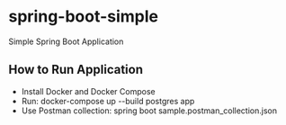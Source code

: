 # spring-boot-simple
Simple Spring Boot Application

## How to Run Application

- Install Docker and Docker Compose
- Run: docker-compose up --build postgres app
- Use Postman collection: spring boot sample.postman_collection.json
